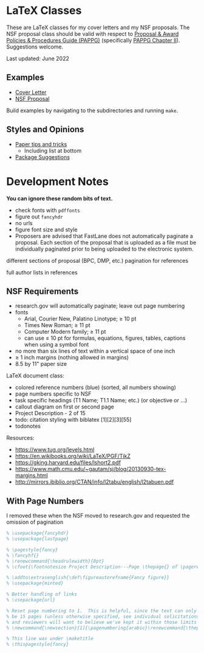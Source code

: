 # LaTeX Classes

These are LaTeX classes for my cover letters and my NSF proposals. The NSF proposal class should be valid with respect to [Proposal & Award Policies & Procedures Guide (PAPPG)](https://www.nsf.gov/pubs/policydocs/pappg22_1/index.jsp) (specifically [PAPPG Chapter II](https://www.nsf.gov/pubs/policydocs/pappg22_1/pappg_2.jsp)). Suggestions welcome.

Last updated: June 2022

## Examples

- [Cover Letter](https://github.com/anthonyjclark/latex-classes/blob/master/examples/coverletter/coverletter.pdf)
- [NSF Proposal](https://github.com/anthonyjclark/latex-classes/blob/master/examples/proposal/proposal.pdf)

Build examples by navigating to the subdirectories and running `make`.

## Styles and Opinions

- [Paper tips and tricks](https://github.com/Wookai/paper-tips-and-tricks)
  - Including list at bottom
- [Package Suggestions](https://tex.stackexchange.com/questions/553/what-packages-do-people-load-by-default-in-latex)

# Development Notes

**You can ignore these random bits of text.**

- check fonts with `pdffonts`
- figure out `fancyhdr`
- no urls
- figure font size and style
- Proposers are advised that FastLane does not automatically paginate a proposal. Each section of the proposal that is uploaded as a file must be individually paginated prior to being uploaded to the electronic system.

different sections of proposal (BPC, DMP, etc.)
pagination for references

full author lists in references

## NSF Requirements

- research.gov will automatically paginate; leave out page numbering
- fonts
  - Arial, Courier New, Palatino Linotype; ≥ 10 pt
  - Times New Roman; ≥ 11 pt
  - Computer Modern family; ≥ 11 pt
  - can use ≤ 10 pt for formulas, equations, figures, tables, captions when using a symbol font
- no more than six lines of text within a vertical space of one inch
- ≥ 1 inch margins (nothing allowed in margins)
- 8.5 by 11" paper size

LaTeX document class:

- colored reference numbers (blue) (sorted, all numbers showing)
- page numbers specific to NSF
- task specific headings (T1   Name; T1.1   Name; etc.) (or objective or ...)
- callout diagram on first or second page
- Project Description - 2 of 15
- todo: citation styling with biblatex [1][2][3][55]
- todonotes

Resources:

- https://www.tug.org/levels.html
- https://en.wikibooks.org/wiki/LaTeX/PGF/TikZ
- https://gking.harvard.edu/files/lshort2.pdf
- https://www.math.cmu.edu/~gautam/sj/blog/20130930-tex-margins.html
- http://mirrors.ibiblio.org/CTAN/info/l2tabu/english/l2tabuen.pdf

## With Page Numbers

I removed these when the NSF moved to research.gov and requested the omission of pagination

```latex
% \usepackage{fancyhdr}
% \usepackage{lastpage}

% \pagestyle{fancy}
% \fancyhf{}
% \renewcommand{\headrulewidth}{0pt}
% \cfoot{\footnotesize Project Description---Page \thepage{} of \pageref*{LastPage}}

% \addto\extrasenglish{\def\figureautorefname{Fancy figure}}
% \usepackage{minted}

% Better handling of links
% \usepackage{url}

% Reset page numbering to 1.  This is helpful, since the text can only
% be 15 pages (unless otherwise specified, see individual solicitations),
% and reviewers will want to believe we've kept it within those limits
% \newcommand{\newsection}[1]{\pagenumbering{arabic}\renewcommand{\thepage}{#1--\arabic{page}}}

% This line was under \maketitle
% \thispagestyle{fancy}
```
